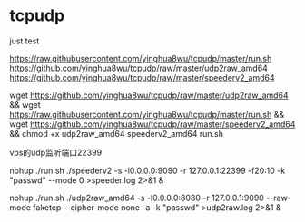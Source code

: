 # tcpudp

just test

https://raw.githubusercontent.com/yinghua8wu/tcpudp/master/run.sh
https://github.com/yinghua8wu/tcpudp/raw/master/udp2raw_amd64
https://github.com/yinghua8wu/tcpudp/raw/master/speederv2_amd64

wget https://github.com/yinghua8wu/tcpudp/raw/master/udp2raw_amd64 && wget https://raw.githubusercontent.com/yinghua8wu/tcpudp/master/run.sh && wget https://github.com/yinghua8wu/tcpudp/raw/master/speederv2_amd64 && chmod +x udp2raw_amd64 speederv2_amd64 run.sh

vps的udp监听端口22399

nohup ./run.sh ./speederv2 -s -l0.0.0.0:9090 -r 127.0.0.1:22399 -f20:10 -k "passwd" --mode 0 >speeder.log 2>&1 &

nohup ./run.sh ./udp2raw_amd64 -s -l0.0.0.0:8080 -r 127.0.0.1:9090 --raw-mode faketcp --cipher-mode none -a -k "passwd" >udp2raw.log 2>&1 &

